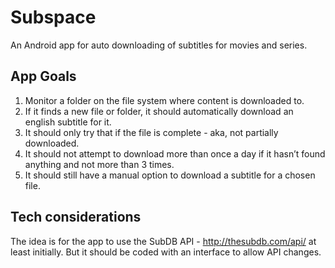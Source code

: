 # Subspace
An Android app for auto downloading of subtitles for movies and series.

## App Goals
1. Monitor a folder on the file system where content is downloaded to.
2. If it finds a new file or folder, it should automatically download an english subtitle for it.
3. It should only try that if the file is complete - aka, not partially downloaded.
4. It should not attempt to download more than once a day if it hasn’t found anything and not more than 3 times.
5. It should still have a manual option to download a subtitle for a chosen file.

## Tech considerations
The idea is for the app to use the SubDB API - http://thesubdb.com/api/ at least initially. But it should be coded with an interface to allow API changes.
